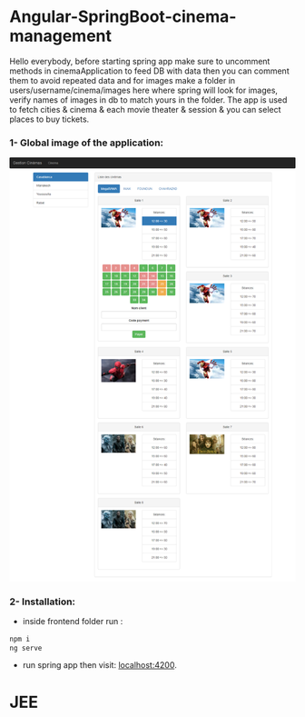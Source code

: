 # Angular-SpringBoot-cinema-management
Hello everybody, 
before starting spring app make sure to uncomment methods in cinemaApplication to feed DB with data then you can comment them to avoid repeated data and for images make a folder in users/username/cinema/images here where spring will look for images, verify names of images in db to match yours in the folder.
The app is used to fetch cities & cinema & each movie theater & session & you can select places to buy tickets.
### 1- Global image of the application:
<img src="https://github.com/ELATTARIYassine/Angular-SpringBoot-cinema-management/blob/master/image/img1.png" /><br/>
### 2- Installation:<br/>
- inside frontend folder run :
```
npm i
ng serve
```
- run spring app then visit: [localhost:4200](http://localhost:4200/cinema).
# JEE
